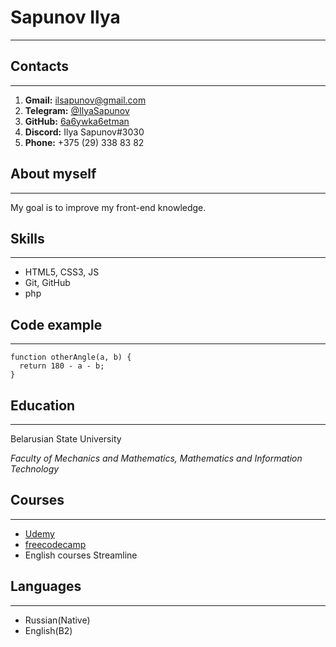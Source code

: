 # Sapunov Ilya
********************

## Contacts
********************
1. **Gmail:** [ilsapunov@gmail.com](mail:ilsapunov@gmail.com)
2. **Telegram:** [@IlyaSapunov](https://t.me/IlyaSapunov)
3. **GitHub:** [6a6ywka6etman](https://github.com/6a6ywka6etman)
4. **Discord:** Ilya Sapunov#3030
5. **Phone:** +375 (29) 338 83 82

## About myself
********************
My goal is to improve my front-end knowledge.

## Skills
********************
* HTML5, CSS3, JS
* Git, GitHub
* php

## Code example
********************
```
function otherAngle(a, b) {
  return 180 - a - b;
}
```

## Education
********************
Belarusian State University

_Faculty of Mechanics and Mathematics, Mathematics and Information Technology_

## Сourses
********************
* [Udemy](https://www.udemy.com/course/javascript_full/)
* [freecodecamp](https://www.freecodecamp.org/)
* English courses Streamline

## Languages
********************
* Russian(Native)
* English(B2)